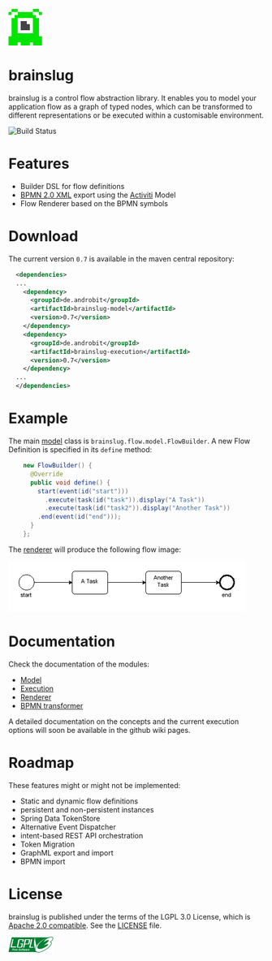 ![brainslug](doc/brainslug_big.png)

brainslug
=========

brainslug is a control flow abstraction library. It enables you to model your application flow as a graph of typed nodes,
which can be transformed to different representations or be executed within a customisable environment.

![Build Status](https://travis-ci.org/adrobisch/brainslug.png?branch=master)

Features
========

* Builder DSL for flow definitions
* [BPMN 2.0 XML](http://www.omg.org/spec/BPMN/2.0/) export using the [Activiti](https://github.com/Activiti/Activiti) Model
* Flow Renderer based on the BPMN symbols

Download
========

The current version `0.7` is available in the maven central repository:

```xml
  <dependencies>
  ...
    <dependency>
      <groupId>de.androbit</groupId>
      <artifactId>brainslug-model</artifactId>
      <version>0.7</version>
    </dependency>
    <dependency>
      <groupId>de.androbit</groupId>
      <artifactId>brainslug-execution</artifactId>
      <version>0.7</version>
    </dependency>
  ...
  </dependencies>
```

Example
=======

The main [model](model) class is `brainslug.flow.model.FlowBuilder`. A new Flow Definition is specified in its `define` method:

```java
    new FlowBuilder() {
      @Override
      public void define() {
        start(event(id("start")))
          .execute(task(id("task")).display("A Task"))
          .execute(task(id("task2")).display("Another Task"))
        .end(event(id("end")));
      }
    };
```

The [renderer](renderer) will produce the following flow image:

![task_flow](doc/task_flow.png)

Documentation
=============

Check the documentation of the modules:

 * [Model](model)
 * [Execution](execution)
 * [Renderer](renderer)
 * [BPMN transformer](bpmn)

A detailed documentation on the concepts and the current execution options will soon be available in the github wiki pages.

Roadmap
=======

These features might or might not be implemented:

* Static and dynamic flow definitions
* persistent and non-persistent instances
* Spring Data TokenStore
* Alternative Event Dispatcher
* intent-based REST API orchestration
* Token Migration
* GraphML export and import
* BPMN import

License
=======

brainslug is published under the terms of the LGPL 3.0 License, which is [Apache 2.0 compatible](http://www.apache.org/licenses/GPL-compatibility.html).
See the [LICENSE](LICENSE) file.

![lgplv3](doc/lgplv3.png)

